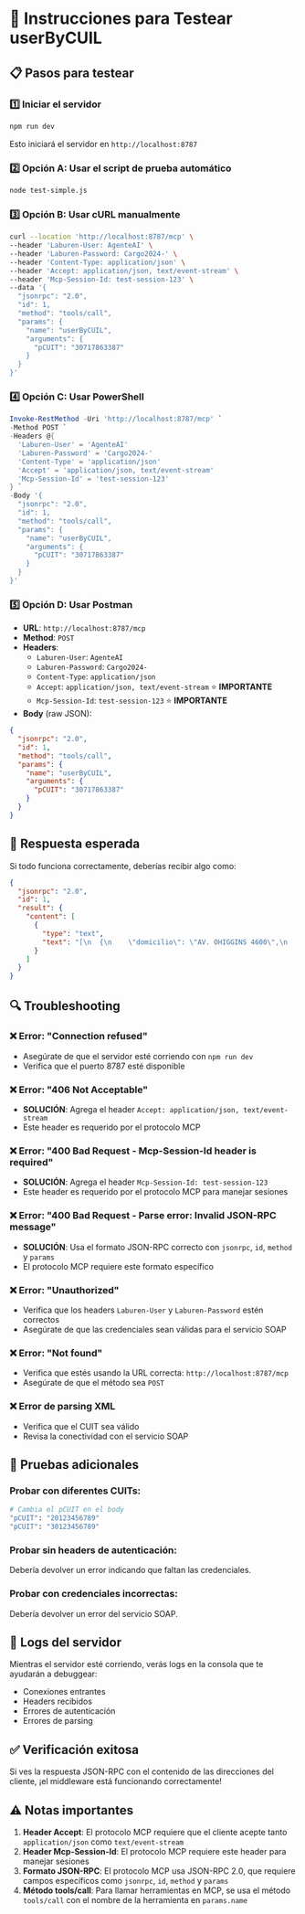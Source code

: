 # 🧪 Instrucciones para Testear userByCUIL

## 📋 Pasos para testear

### 1️⃣ **Iniciar el servidor**
```bash
npm run dev
```
Esto iniciará el servidor en `http://localhost:8787`

### 2️⃣ **Opción A: Usar el script de prueba automático**
```bash
node test-simple.js
```

### 3️⃣ **Opción B: Usar cURL manualmente**
```bash
curl --location 'http://localhost:8787/mcp' \
--header 'Laburen-User: AgenteAI' \
--header 'Laburen-Password: Cargo2024-' \
--header 'Content-Type: application/json' \
--header 'Accept: application/json, text/event-stream' \
--header 'Mcp-Session-Id: test-session-123' \
--data '{
  "jsonrpc": "2.0",
  "id": 1,
  "method": "tools/call",
  "params": {
    "name": "userByCUIL",
    "arguments": {
      "pCUIT": "30717863387"
    }
  }
}'
```

### 4️⃣ **Opción C: Usar PowerShell**
```powershell
Invoke-RestMethod -Uri 'http://localhost:8787/mcp' `
-Method POST `
-Headers @{
  'Laburen-User' = 'AgenteAI'
  'Laburen-Password' = 'Cargo2024-'
  'Content-Type' = 'application/json'
  'Accept' = 'application/json, text/event-stream'
  'Mcp-Session-Id' = 'test-session-123'
} `
-Body '{
  "jsonrpc": "2.0",
  "id": 1,
  "method": "tools/call",
  "params": {
    "name": "userByCUIL",
    "arguments": {
      "pCUIT": "30717863387"
    }
  }
}'
```

### 5️⃣ **Opción D: Usar Postman**
- **URL**: `http://localhost:8787/mcp`
- **Method**: `POST`
- **Headers**:
  - `Laburen-User`: `AgenteAI`
  - `Laburen-Password`: `Cargo2024-`
  - `Content-Type`: `application/json`
  - `Accept`: `application/json, text/event-stream` ⭐ **IMPORTANTE**
  - `Mcp-Session-Id`: `test-session-123` ⭐ **IMPORTANTE**
- **Body** (raw JSON):
```json
{
  "jsonrpc": "2.0",
  "id": 1,
  "method": "tools/call",
  "params": {
    "name": "userByCUIL",
    "arguments": {
      "pCUIT": "30717863387"
    }
  }
}
```

## 🎯 **Respuesta esperada**

Si todo funciona correctamente, deberías recibir algo como:

```json
{
  "jsonrpc": "2.0",
  "id": 1,
  "result": {
    "content": [
      {
        "type": "text",
        "text": "[\n  {\n    \"domicilio\": \"AV. OHIGGINS 4600\",\n    \"localidad\": \"CORDOBA\"\n  },\n  {\n    \"domicilio\": \"AV. O'HIGGINS 4606\",\n    \"localidad\": \"CORDOBA\"\n  },\n  {\n    \"domicilio\": \"TANINGA 2882\",\n    \"localidad\": \"CORDOBA\"\n  }\n]"
      }
    ]
  }
}
```

## 🔍 **Troubleshooting**

### ❌ **Error: "Connection refused"**
- Asegúrate de que el servidor esté corriendo con `npm run dev`
- Verifica que el puerto 8787 esté disponible

### ❌ **Error: "406 Not Acceptable"**
- **SOLUCIÓN**: Agrega el header `Accept: application/json, text/event-stream`
- Este header es requerido por el protocolo MCP

### ❌ **Error: "400 Bad Request - Mcp-Session-Id header is required"**
- **SOLUCIÓN**: Agrega el header `Mcp-Session-Id: test-session-123`
- Este header es requerido por el protocolo MCP para manejar sesiones

### ❌ **Error: "400 Bad Request - Parse error: Invalid JSON-RPC message"**
- **SOLUCIÓN**: Usa el formato JSON-RPC correcto con `jsonrpc`, `id`, `method` y `params`
- El protocolo MCP requiere este formato específico

### ❌ **Error: "Unauthorized"**
- Verifica que los headers `Laburen-User` y `Laburen-Password` estén correctos
- Asegúrate de que las credenciales sean válidas para el servicio SOAP

### ❌ **Error: "Not found"**
- Verifica que estés usando la URL correcta: `http://localhost:8787/mcp`
- Asegúrate de que el método sea `POST`

### ❌ **Error de parsing XML**
- Verifica que el CUIT sea válido
- Revisa la conectividad con el servicio SOAP

## 🚀 **Pruebas adicionales**

### **Probar con diferentes CUITs:**
```bash
# Cambia el pCUIT en el body
"pCUIT": "20123456789"
"pCUIT": "30123456789"
```

### **Probar sin headers de autenticación:**
Debería devolver un error indicando que faltan las credenciales.

### **Probar con credenciales incorrectas:**
Debería devolver un error del servicio SOAP.

## 📝 **Logs del servidor**

Mientras el servidor esté corriendo, verás logs en la consola que te ayudarán a debuggear:
- Conexiones entrantes
- Headers recibidos
- Errores de autenticación
- Errores de parsing

## ✅ **Verificación exitosa**

Si ves la respuesta JSON-RPC con el contenido de las direcciones del cliente, ¡el middleware está funcionando correctamente!

## ⚠️ **Notas importantes**

1. **Header Accept**: El protocolo MCP requiere que el cliente acepte tanto `application/json` como `text/event-stream`
2. **Header Mcp-Session-Id**: El protocolo MCP requiere este header para manejar sesiones
3. **Formato JSON-RPC**: El protocolo MCP usa JSON-RPC 2.0, que requiere campos específicos como `jsonrpc`, `id`, `method` y `params`
4. **Método tools/call**: Para llamar herramientas en MCP, se usa el método `tools/call` con el nombre de la herramienta en `params.name` 